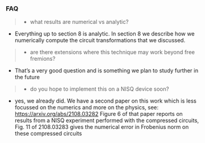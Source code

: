 ### FAQ
> * what results are numerical vs analytic?
- Everything up to section 8 is analytic. In section 8 we describe how we numerically compute the circuit transformations that we discussed.
> * are there extensions where this technique may work beyond free fremions?
- That’s a very good question and is something we plan to study further in the future
> * do you hope to implement this on a NISQ device soon?
- yes, we already did. We have a second paper on this work which is less focussed on the numerics and more on the physics, see: https://arxiv.org/abs/2108.03282 Figure 6 of that paper reports on results from a NISQ experiment performed with the compressed circuits, Fig. 11 of 2108.03283 gives the numerical error in Frobenius norm on these compressed circuits
